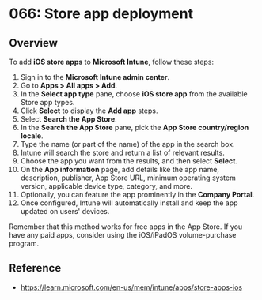 # 066: Store app deployment

## Overview
To add **iOS store apps** to **Microsoft Intune**, follow these steps:

1. Sign in to the **Microsoft Intune admin center**.
2. Go to **Apps > All apps > Add**.
3. In the **Select app type** pane, choose **iOS store app** from the available Store app types.
4. Click **Select** to display the **Add app** steps.
5. Select **Search the App Store**.
6. In the **Search the App Store** pane, pick the **App Store country/region locale**.
7. Type the name (or part of the name) of the app in the search box.
8. Intune will search the store and return a list of relevant results.
9. Choose the app you want from the results, and then select **Select**.
10. On the **App information** page, add details like the app name, description, publisher, App Store URL, minimum operating system version, applicable device type, category, and more.
11. Optionally, you can feature the app prominently in the **Company Portal**.
12. Once configured, Intune will automatically install and keep the app updated on users' devices.

Remember that this method works for free apps in the App Store. If you have any paid apps, consider using the iOS/iPadOS volume-purchase program.

## Reference

* https://learn.microsoft.com/en-us/mem/intune/apps/store-apps-ios

